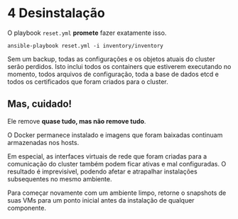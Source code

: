 # 4 Desinstalação

O playbook `reset.yml` **promete** fazer exatamente isso.

```
ansible-playbook reset.yml -i inventory/inventory
```

Sem um backup, todas as configurações e os objetos atuais do cluster serão perdidos. Isto inclui todos os containers que estiverem executando no momento, todos arquivos de configuração, toda a base de dados etcd e todos os certificados que foram criados para o cluster.

## Mas, cuidado!

Ele remove **quase tudo, mas não remove tudo**.

O Docker permanece instalado e imagens que foram baixadas continuam armazenadas nos hosts.

Em especial, as interfaces virtuais de rede que foram criadas para a comunicação do cluster também podem ficar ativas e mal configuradas. O resultado é imprevisível, podendo afetar e atrapalhar instalações subsequentes no mesmo ambiente.

Para começar novamente com um ambiente limpo, retorne o snapshots de suas VMs para um ponto inicial antes da instalação de qualquer componente.


